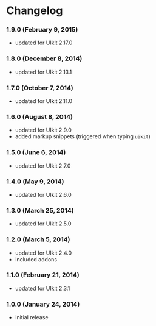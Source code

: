 # Changelog

### 1.9.0 (February 9, 2015)
- updated for UIkit 2.17.0

### 1.8.0 (December 8, 2014)
- updated for UIkit 2.13.1

### 1.7.0 (October 7, 2014)
- updated for UIkit 2.11.0

### 1.6.0 (August 8, 2014)
- updated for UIkit 2.9.0
- added markup snippets (triggered when typing `uikit`)

### 1.5.0 (June 6, 2014)
 - updated for UIkit 2.7.0

### 1.4.0 (May 9, 2014)
  - updated for UIkit 2.6.0

### 1.3.0 (March 25, 2014)
  - updated for UIkit 2.5.0

### 1.2.0 (March 5, 2014)
  - updated for UIkit 2.4.0
  - included addons

### 1.1.0 (February 21, 2014)
  - updated for UIkit 2.3.1

### 1.0.0 (January 24, 2014)
  - initial release

